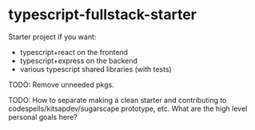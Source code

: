 # typescript-fullstack-starter

Starter project if you want:
* typescript+react on the frontend
* typescript+express on the backend
* various typescript shared libraries (with tests)

TODO:   Remove unneeded pkgs.

TODO: How to separate making a clean starter and contributing to codespells/kitsapdev/sugarscape prototype, etc.  What are the high level personal goals here?

